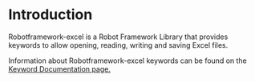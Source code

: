 <h1>Introduction</h1>
  Robotframework-excel is a Robot Framework Library that provides keywords to allow opening, reading, writing and saving Excel files.

  Information about Robotframework-excel keywords can be found on the <a href ="https://github.com/Lucifer053/RobotFramework-Excel/tree/master/Doc/KeywordDocumentation.html">Keyword Documentation page.</a>
